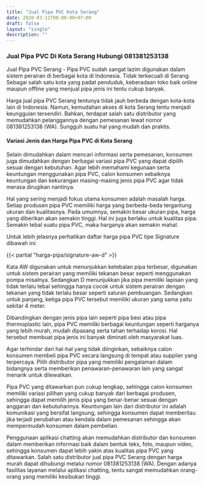 ```yaml
---
title: "Jual Pipa PVC Kota Serang"
date: 2020-03-11T08:00:00+07:00
draft: false
layout: "single"
description: ""
---
```

### Jual Pipa PVC Di Kota Serang Hubungi 081381253138

Jual Pipa PVC Serang  - Pipa PVC sudah sangat lazim digunakan dalam sistem perairan di berbagai kota di Indonesia. Tidak terkecuali di Serang. Sebagai salah satu kota yang padat penduduk, keberadaan toko baik online maupun offline yang menjual pipa jenis ini tentu cukup banyak. 

Harga jual pipa PVC Serang tentunya tidak jauh berbeda dengan kota-kota lain di Indonesia. Namun, kemudahan akses di kota Serang tentu menjadi keunggulan tersendiri. Bahkan, terdapat salah satu distributor yang memudahkan pelanggannya dengan pemesanan lewat nomor 081381253138 (WA). Sungguh suatu hal yang mudah dan praktis.

#### Variasi Jenis dan Harga Pipa PVC di Kota Serang

Selain dimudahkan dalam mencari informasi serta pemesanan, konsumen juga dimudahkan dengan berbagai variasi pipa PVC yang dapat dipilih sesuai dengan kebutuhan. Agar lebih memahami kegunaan serta keuntungan menggunakan pipa PVC, calon konsumen sebaiknya keuntungan dan kekurangan masing-masing jenis pipa PVC agar tidak merasa dirugikan nantinya.

Hal yang sering menjadi fokus utama konsumen adalah masalah harga. Setiap produsen pipa PVC memiliki harga yang berbeda-beda tergantung ukuran dan kualitasnya. Pada umumnya, semakin besar ukuran pipa, harga yang diberikan akan semakin tinggi. Hal ini juga berlaku untuk kualitas pipa. Semakin tebal suatu pipa PVC, maka harganya akan semakin mahal.

Untuk lebih jelasnya perhatikan daftar harga pipa PVC tipe Signature dibawah ini:

{{< partial "harga-pipa/signature-aw-d" >}}

Kata AW digunakan untuk menunjukkan ketebalan pipa terbesar, digunakan untuk sistem perairan yang memiliki tekanan besar seperti menggunakan pompa misalnya. Sedangkan D menunjukkan jika pipa memiliki lapisan yang tidak terlalu tebal sehingga hanya cocok untuk sistem perairan dengan tekanan yang tidak terlalu besar seperti saluran pembuangan. Sedangkan untuk panjang, ketiga pipa PVC tersebut memiliki ukuran yang sama yaitu sekitar 4 meter.

Dibandingkan dengan jenis pipa lain seperti pipa besi atau pipa thermoplastic lain, pipa PVC memiliki berbagai keuntungan seperti harganya yang lebih murah, mudah dipasang serta tahan terhadap korosi. Hal tersebut membuat pipa jenis ini banyak diminati oleh masyarakat luas. 

Agar terhindar dari hal-hal yang tidak diinginkan, sebaiknya calon konsumen membeli pipa PVC secara langsung di tempat atau supplier yang terpercaya. Pilih distributor pipa yang memiliki pengalaman dalam bidangnya serta memberikan penawaran-penawaran lain yang sangat menarik untuk dilewatkan. 

Pipa PVC yang ditawarkan pun cukup lengkap, sehingga calon konsumen memiliki variasi pilihan yang cukup banyak dari berbagai produsen, sehingga dapat memilih jenis pipa yang benar-benar sesuai dengan anggaran dan kebutuhannya.  Keuntungan lain dari distributor ini adalah komunikasi yang bersifat langsung, sehingga konsumen dapat memberitau jika terjadi perubahan atau kendala dalam pemesanan sehingga akan mempermudah konsumen dalam pembelian. 

Penggunaan aplikasi chatting akan memudahkan distributor dan konsumen dalam memberikan informasi baik dalam bentuk teks, foto, maupun video, sehingga konsumen dapat lebih yakin atas kualitas pipa PVC yang ditawarkan. Salah satu distributor jual pipa PVC Serang dengan harga murah dapat dihubungi melalui nomor 081381253138 (WA). Dengan adanya fasilitas layanan melalui aplikasi chatting, tentu sangat memudahkan orang-orang yang memiliki kesibukan tinggi.